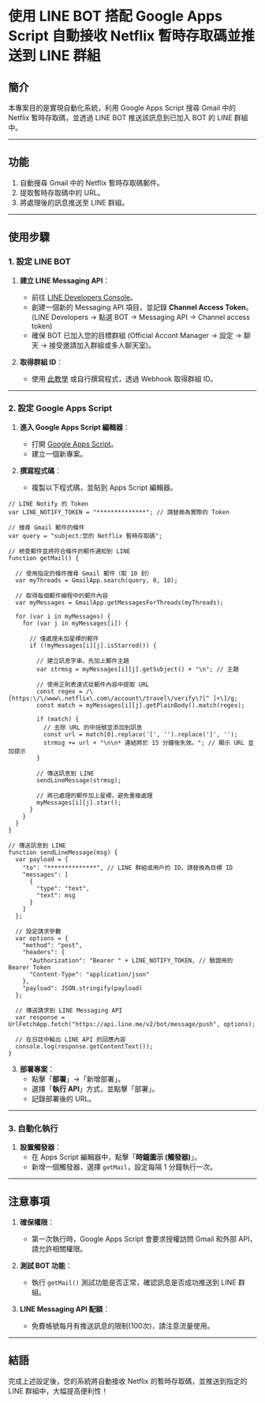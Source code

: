 # 使用 LINE BOT 搭配 Google Apps Script 自動接收 Netflix 暫時存取碼並推送到 LINE 群組

## 簡介
本專案目的是實現自動化系統，利用 Google Apps Script 搜尋 Gmail 中的 Netflix 暫時存取碼，並透過 LINE BOT 推送該訊息到已加入 BOT 的 LINE 群組中。

---

## 功能
1. 自動搜尋 Gmail 中的 Netflix 暫時存取碼郵件。
2. 提取暫時存取碼中的 URL。
3. 將處理後的訊息推送至 LINE 群組。

---

## 使用步驟

### 1. 設定 LINE BOT
1. **建立 LINE Messaging API**：
   - 前往 [LINE Developers Console](https://developers.line.biz/)。
   - 創建一個新的 Messaging API 項目，並記錄 **Channel Access Token**。(LINE Developers -> 點選 BOT -> Messaging API -> Channel access token)
   - 確保 BOT 已加入您的目標群組 (Official Accont Manager -> 設定 -> 聊天 -> 接受邀請加入群組或多人聊天室)。

2. **取得群組 ID**：
   - 使用 [此教學]([https://www.postman.com/](https://techblog.lycorp.co.jp/zh-hant/line-notify-migration-tips)) 或自行撰寫程式，透過 Webhook 取得群組 ID。

---

### 2. 設定 Google Apps Script
1. **進入 Google Apps Script 編輯器**：
   - 打開 [Google Apps Script](https://script.google.com/)。
   - 建立一個新專案。

2. **撰寫程式碼**：
   - 複製以下程式碼，並貼到 Apps Script 編輯器。

```
// LINE Notify 的 Token
var LINE_NOTIFY_TOKEN = "**************"; // 請替換為實際的 Token

// 搜尋 Gmail 郵件的條件
var query = "subject:您的 Netflix 暫時存取碼";

// 檢查郵件並將符合條件的郵件通知到 LINE
function getMail() {
  
  // 使用指定的條件搜尋 Gmail 郵件（取 10 封）
  var myThreads = GmailApp.search(query, 0, 10);

  // 取得每個郵件線程中的郵件內容
  var myMessages = GmailApp.getMessagesForThreads(myThreads);

  for (var i in myMessages) {
    for (var j in myMessages[i]) {

      // 僅處理未加星標的郵件
      if (!myMessages[i][j].isStarred()) {

        // 建立訊息字串，先加上郵件主題
        var strmsg = myMessages[i][j].getSubject() + "\n"; // 主題

        // 使用正則表達式從郵件內容中提取 URL
        const regex = /\[https:\/\/www\.netflix\.com\/account\/travel\/verify\?[^ ]+\]/g;
        const match = myMessages[i][j].getPlainBody().match(regex);

        if (match) {
          // 去除 URL 的中括號並添加到訊息
          const url = match[0].replace('[', '').replace(']', '');
          strmsg += url + "\n\n* 連結將於 15 分鐘後失效。"; // 顯示 URL 並加提示
        }

        // 傳送訊息到 LINE
        sendLineMessage(strmsg);

        // 將已處理的郵件加上星標，避免重複處理
        myMessages[i][j].star();
      }
    }
  }
}

// 傳送訊息到 LINE
function sendLineMessage(msg) {
  var payload = {
    "to": "**************", // LINE 群組或用戶的 ID，請替換為目標 ID
    "messages": [
      {
        "type": "text",
        "text": msg
      }
    ]
  };

  // 設定請求參數
  var options = {
    "method": "post",
    "headers": {
      "Authorization": "Bearer " + LINE_NOTIFY_TOKEN, // 驗證用的 Bearer Token
      "Content-Type": "application/json"
    },
    "payload": JSON.stringify(payload)
  };

  // 傳送請求到 LINE Messaging API
  var response = UrlFetchApp.fetch("https://api.line.me/v2/bot/message/push", options);

  // 在日誌中輸出 LINE API 的回應內容
  console.log(response.getContentText());
}
```

3. **部署專案**：
   - 點擊「**部署**」→「新增部署」。
   - 選擇「**執行 API**」方式，並點擊「部署」。
   - 記錄部署後的 URL。

---

### 3. 自動化執行
1. **設置觸發器**：
   - 在 Apps Script 編輯器中，點擊「**時鐘圖示 (觸發器)**」。
   - 新增一個觸發器，選擇 `getMail`，設定每隔 1 分鐘執行一次。

---

## 注意事項
1. **確保權限**：
   - 第一次執行時，Google Apps Script 會要求授權訪問 Gmail 和外部 API，請允許相關權限。

2. **測試 BOT 功能**：
   - 執行 `getMail()` 測試功能是否正常，確認訊息是否成功推送到 LINE 群組。

3. **LINE Messaging API 配額**：
   - 免費帳號每月有推送訊息的限制(100次)，請注意流量使用。

---

## 結語
完成上述設定後，您的系統將自動接收 Netflix 的暫時存取碼，並推送到指定的 LINE 群組中，大幅提高便利性！
